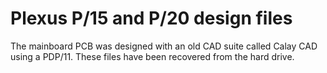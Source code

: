 # Plexus P/15 and P/20 design files

The mainboard PCB was designed with an old CAD suite called Calay CAD using a PDP/11. These files have been recovered from the hard drive.
